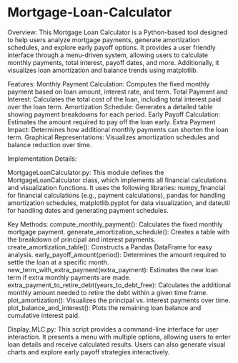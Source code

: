 # Mortgage-Loan-Calculator

Overview:
This Mortgage Loan Calculator is a Python-based tool designed to help users analyze mortgage payments, generate amortization schedules, and explore early payoff options. It provides a user friendly interface through a menu-driven system, allowing users to calculate monthly payments, total interest, payoff dates, and more. Additionally, it visualizes loan amortization and balance trends using matplotlib.

Features:
Monthly Payment Calculation: Computes the fixed monthly payment based on loan amount, interest rate, and term.
Total Payment and Interest: Calculates the total cost of the loan, including total interest paid over the loan term.
Amortization Schedule: Generates a detailed table showing payment breakdowns for each period.
Early Payoff Calculation: Estimates the amount required to pay off the loan early.
Extra Payment Impact: Determines how additional monthly payments can shorten the loan term.
Graphical Representations: Visualizes amortization schedules and balance reduction over time.

Implementation Details:

MortgageLoanCalculator.py:
This module defines the MortgageLoanCalculator class, which implements all financial calculations and visualization functions. It uses the following libraries:
numpy_financial for financial calculations (e.g., payment calculations), pandas for handling amortization schedules, matplotlib.pyplot for data visualization, and dateutil for handling dates and generating payment schedules.

Key Methods:
compute_monthly_payment(): Calculates the fixed monthly mortgage payment.
generate_amortization_schedule(): Creates a table with the breakdown of principal and interest payments.
create_amortization_table(): Constructs a Pandas DataFrame for easy analysis.
early_payoff_amount(period): Determines the amount required to settle the loan at a specific month.
new_term_with_extra_payment(extra_payment): Estimates the new loan term if extra monthly payments are made.
extra_payment_to_retire_debt(years_to_debt_free): Calculates the additional monthly amount needed to retire the debt within a given time frame.
plot_amortization(): Visualizes the principal vs. interest payments over time.
plot_balance_and_interest(): Plots the remaining loan balance and cumulative interest paid.

Display_MLC.py:
This script provides a command-line interface for user interaction. It presents a menu with multiple options, allowing users to enter loan details and receive calculated results. Users can also generate visual charts and explore early payoff strategies interactively.
